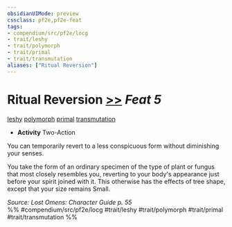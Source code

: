 ```yaml
---
obsidianUIMode: preview
cssclass: pf2e,pf2e-feat
tags:
- compendium/src/pf2e/locg
- trait/leshy
- trait/polymorph
- trait/primal
- trait/transmutation
aliases: ["Ritual Reversion"]
---
```

# Ritual Reversion  [>>](rules/core-rulebook/chapter-9-playing-the-game.md#Actions "Two-Action") *Feat 5*  
[leshy](rules/traits/leshy-b1.md)  [polymorph](rules/traits/polymorph.md)  [primal](rules/traits/primal.md)  [transmutation](rules/traits/transmutation.md)  

- **Activity** Two-Action

You can temporarily revert to a less conspicuous form without diminishing your senses.

You take the form of an ordinary specimen of the type of plant or fungus that most closely resembles you, reverting to your body's appearance just before your spirit joined with it. This otherwise has the effects of tree shape, except that your size remains Small.

*Source: Lost Omens: Character Guide p. 55*  
%% #compendium/src/pf2e/locg #trait/leshy #trait/polymorph #trait/primal #trait/transmutation %%